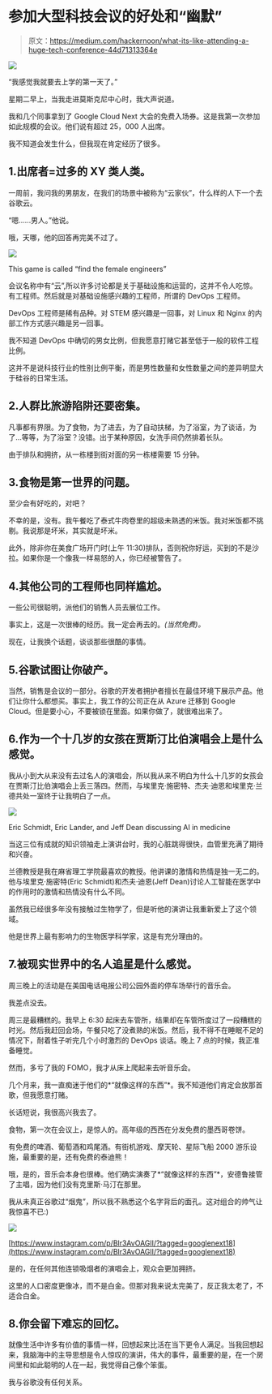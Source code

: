 # 参加大型科技会议的好处和“幽默”

> 原文：<https://medium.com/hackernoon/what-its-like-attending-a-huge-tech-conference-44d71313364e>

![](img/aa3a10da04f037a2bc735d6c61943e7c.png)

“我感觉我就要去上学的第一天了。”

星期二早上，当我走进莫斯克尼中心时，我大声说道。

我和几个同事拿到了 Google Cloud Next 大会的免费入场券。这是我第一次参加如此规模的会议。他们说有超过 25，000 人出席。

我不知道会发生什么，但我现在肯定经历了很多。

## 1.出席者=过多的 XY 类人类。

一周前，我问我的男朋友，在我们的场景中被称为“云家伙”，什么样的人下一个去谷歌云。

“嗯……男人。”他说。

哦，天哪，他的回答再完美不过了。

![](img/2565644191e05d5297450f5f132c858b.png)

This game is called “find the female engineers”

会议名称中有“云”,所以许多讨论都是关于基础设施和运营的，这并不令人吃惊。有工程师。然后就是对基础设施感兴趣的工程师，所谓的 DevOps 工程师。

DevOps 工程师是稀有品种。对 STEM 感兴趣是一回事，对 Linux 和 Nginx 的内部工作方式感兴趣是另一回事。

我不知道 DevOps 中确切的男女比例，但我愿意打赌它甚至低于一般的软件工程比例。

这并不是说科技行业的性别比例平衡，而是男性数量和女性数量之间的差异明显大于硅谷的日常生活。

## 2.人群比旅游陷阱还要密集。

凡事都有界限。为了食物，为了进去，为了自动扶梯，为了浴室，为了谈话，为了…等等，为了浴室？没错。出于某种原因，女洗手间仍然排着长队。

由于排队和拥挤，从一栋楼到街对面的另一栋楼需要 15 分钟。

## 3.食物是第一世界的问题。

至少会有好吃的，对吧？

不幸的是，没有。我午餐吃了泰式牛肉卷里的超级未熟透的米饭。我对米饭都不挑剔。我说那是坏米，其实就是坏米。

此外，除非你在美食广场开门时(上午 11:30)排队，否则祝你好运，买到的不是沙拉。如果你是一个像我一样易怒的人，你已经被警告了。

## 4.其他公司的工程师也同样尴尬。

一些公司很聪明，派他们的销售人员去展位工作。

事实上，这是一次很棒的经历。我一定会再去的。*(当然免费)。*

现在，让我换个话题，谈谈那些很酷的事情。

## 5.谷歌试图让你破产。

当然，销售是会议的一部分。谷歌的开发者拥护者擅长在最佳环境下展示产品。他们让你什么都想买。事实上，我工作的公司正在从 Azure 迁移到 Google Cloud。但是要小心，不要被锁在里面。如果你做了，就很难出来了。

## 6.作为一个十几岁的女孩在贾斯汀比伯演唱会上是什么感觉。

我从小到大从来没有去过名人的演唱会，所以我从来不明白为什么十几岁的女孩会在贾斯汀比伯演唱会上丢三落四。然而，与埃里克·施密特、杰夫·迪恩和埃里克·兰德共处一室终于让我明白了一点。

![](img/18be8519dc61d2af89c840c8c067aedc.png)

Eric Schmidt, Eric Lander, and Jeff Dean discussing AI in medicine

当这三位有成就的知识领袖走上演讲台时，我的心脏跳得很快，血管里充满了期待和兴奋。

兰德教授是我在麻省理工学院最喜欢的教授。他讲课的激情和热情是独一无二的。他与埃里克·施密特(Eric Schmidt)和杰夫·迪恩(Jeff Dean)讨论人工智能在医学中的作用时的激情和热情没有什么不同。

虽然我已经很多年没有接触过生物学了，但是听他的演讲让我重新爱上了这个领域。

他是世界上最有影响力的生物医学科学家，这是有充分理由的。

## 7.被现实世界中的名人追星是什么感觉。

周三晚上的活动是在美国电话电报公司公园外面的停车场举行的音乐会。

我差点没去。

周三是最糟糕的。我早上 6:30 起床去车管所，结果却在车管所度过了一段糟糕的时光。然后我赶回会场，午餐只吃了没煮熟的米饭。然后，我不得不在睡眠不足的情况下，耐着性子听完几个小时激烈的 DevOps 谈话。晚上 7 点的时候，我正准备睡觉。

然而，多亏了我的 FOMO，我才从床上爬起来去听音乐会。

几个月来，我一直痴迷于他们的*“就像这样的东西”*。我不知道他们肯定会放那首歌，但我愿意打赌。

长话短说，我很高兴我去了。

食物，第一次在会议上，是惊人的。高年级的西西在分发免费的墨西哥卷饼。

有免费的啤酒、葡萄酒和鸡尾酒。有街机游戏、摩天轮、星际飞船 2000 游乐设施，最重要的是，还有免费的泰迪熊！

哦，是的，音乐会本身也很棒。他们确实演奏了*“就像这样的东西”*，安德鲁接管了主唱，因为他们没有克里斯·马汀在那里。

我从未真正谷歌过“烟鬼”，所以我不熟悉这个名字背后的面孔。这对组合的帅气让我惊喜不已:)

![](img/417782f6e900338bd6705f9338035d90.png)

[https://www.instagram.com/p/Blr3AvOAGlI/?tagged=googlenext18](https://www.instagram.com/p/Blr3AvOAGlI/?tagged=googlenext18)

是的，在任何其他连锁吸烟者的演唱会上，观众会更加拥挤。

这里的人口密度更像冰，而不是白金。但那对我来说太完美了，反正我太老了，不适合白金。

## 8.你会留下难忘的回忆。

就像生活中许多有价值的事情一样，回想起来比活在当下更令人满足。当我回想起来，我脑海中的主导思想是令人惊叹的演讲，伟大的事件，最重要的是，在一个房间里和如此聪明的人在一起，我觉得自己像个笨蛋。

我与谷歌没有任何关系。